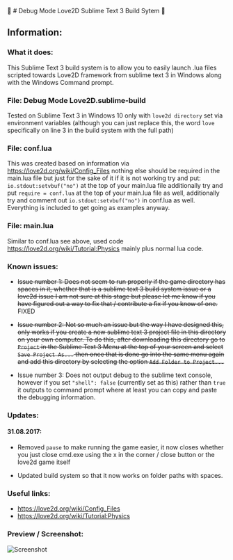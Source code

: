 :bug: # Debug Mode Love2D Sublime Text 3 Build Sytem :bug:

## Information:

### What it does:

This Sublime Text 3 build system is to allow you to easily launch .lua files scripted towards Love2D framework from sublime text 3 in Windows along with the Windows Command prompt.


### File: Debug Mode Love2D.sublime-build

Tested on Sublime Text 3 in Windows 10 only with `love2d directory` set via environment variables (although you can just replace this, the word `love` specifically on line 3 in the build system with the full path)


### File: conf.lua

This was created based on information via https://love2d.org/wiki/Config_Files nothing else should be required in the main.lua file but just for the sake of it if it is not working try and put: `io.stdout:setvbuf("no")` at the top of your main.lua file additionally try and put `require = conf.lua` at the top of your main.lua file as well, additionally try and comment out `io.stdout:setvbuf("no")` in conf.lua as well. Everything is included to get going as examples anyway.


### File: main.lua

Similar to conf.lua see above, used code https://love2d.org/wiki/Tutorial:Physics mainly plus normal lua code. 


### Known issues:

- ~~Issue number 1: Does not seem to run properly if the game directory has spaces in it, whether that is a sublime text 3 build system issue or a love2d issue I am not sure at this stage but please let me know if you have figured out a way to fix that / contribute a fix if you know of one.~~ FIXED

- ~~Issue number 2: Not so much an issue but the way I have designed this, only works if you create a new sublime text 3 project file in this directory on your own computer. To do this, after downloading this directory go to `Project` in the Sublime Text 3 Menu at the top of your screen and select `Save Project As...` then once that is done go into the same menu again and add this directory by selecting the option `Add Folder to Project...`~~

- Issue number 3: Does not output debug to the sublime text console, however if you set `"shell": false` (currently set as this) rather than `true` it outputs to command prompt where at least you can copy and paste the debugging information.


### Updates:

#### 31.08.2017:

- Removed `pause` to make running the game easier, it now closes whether you just close cmd.exe using the x in the corner / close button or the love2d game itself

- Updated build system so that it now works on folder paths with spaces.


### Useful links:


- https://love2d.org/wiki/Config_Files
- https://love2d.org/wiki/Tutorial:Physics


### Preview / Screenshot:

![Screenshot](http://i.imgur.com/ZNM5dZU.png)